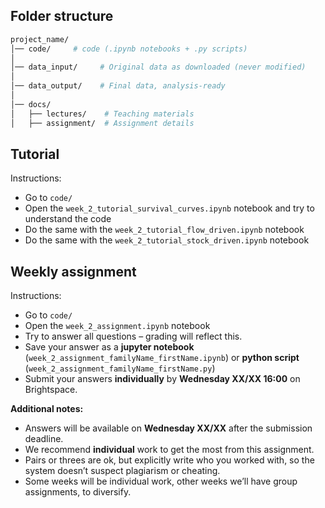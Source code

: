 
## Folder structure


```bash
project_name/
│── code/     # code (.ipynb notebooks + .py scripts)
│
│── data_input/     # Original data as downloaded (never modified)
│
│── data_output/    # Final data, analysis-ready
│
│── docs/
│   ├── lectures/    # Teaching materials
│   ├── assignment/  # Assignment details
```


## Tutorial

Instructions:
- Go to `code/`
- Open the `week_2_tutorial_survival_curves.ipynb` notebook and try to understand the code
- Do the same with the `week_2_tutorial_flow_driven.ipynb` notebook
- Do the same with the `week_2_tutorial_stock_driven.ipynb` notebook


## Weekly assignment

Instructions:
- Go to `code/`
- Open the `week_2_assignment.ipynb` notebook
- Try to answer all questions – grading will reflect this.
- Save your answer as a **jupyter notebook** (`week_2_assignment_familyName_firstName.ipynb`) or **python script** (`week_2_assignment_familyName_firstName.py`)
- Submit your answers **individually** by **Wednesday XX/XX 16:00** on Brightspace.

**Additional notes:**
- Answers will be available on **Wednesday XX/XX** after the submission deadline.
- We recommend **individual** work to get the most from this assignment.
- Pairs or threes are ok, but explicitly write who you worked with, so the system doesn’t suspect plagiarism or cheating.
- Some weeks will be individual work, other weeks we’ll have group assignments, to diversify.
